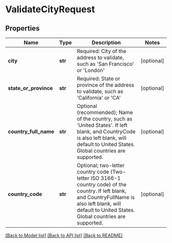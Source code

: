 # ValidateCityRequest

## Properties
Name | Type | Description | Notes
------------ | ------------- | ------------- | -------------
**city** | **str** | Required: City of the address to validate, such as &#39;San Francisco&#39; or &#39;London&#39; | [optional] 
**state_or_province** | **str** | Required: State or province of the address to validate, such as &#39;California&#39; or &#39;CA&#39; | [optional] 
**country_full_name** | **str** | Optional (recommended); Name of the country, such as &#39;United States&#39;.  If left blank, and CountryCode is also left blank, will default to United States.  Global countries are supported. | [optional] 
**country_code** | **str** | Optional; two-letter country code (Two-letter ISO 3166-1 country code) of the country.  If left blank, and CountryFullName is also left blank, will default to United States.  Global countries are supported. | [optional] 

[[Back to Model list]](../README.md#documentation-for-models) [[Back to API list]](../README.md#documentation-for-api-endpoints) [[Back to README]](../README.md)


